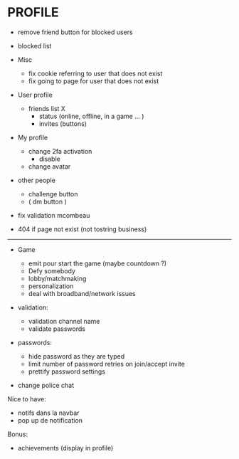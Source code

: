# PROFILE

- remove friend button for blocked users
- blocked list

- Misc

  - fix cookie referring to user that does not exist
  - fix going to page for user that does not exist

- User profile

  - friends list X
    - status (online, offline, in a game ... )
    - invites (buttons)

- My profile

  - change 2fa activation
    - disable
  - change avatar

- other people

  - challenge button
  - ( dm button )

- fix validation mcombeau
- 404 if page not exist (not tostring business)

---

- Game

  - emit pour start the game (maybe countdown ?)
  - Defy somebody
  - lobby/matchmaking
  - personalization
  - deal with broadband/network issues

- validation:

  - validation channel name
  - validate passwords

- passwords:

  - hide password as they are typed
  - limit number of password retries on join/accept invite
  - prettify password settings

- change police chat

Nice to have:

- notifs dans la navbar
- pop up de notification

Bonus:

- achievements (display in profile)
